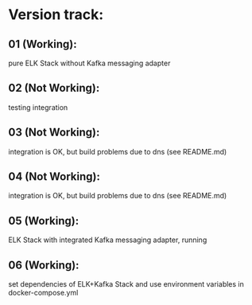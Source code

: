 # Version track:

## 01 (Working): 	

pure ELK Stack without Kafka messaging adapter

## 02 (Not Working):	

testing integration

## 03 (Not Working):	

integration is OK, but build problems due to dns (see README.md)

## 04 (Not Working):	

integration is OK, but build problems due to dns (see README.md)

## 05 (Working):	

ELK Stack with integrated Kafka messaging adapter, running

## 06 (Working):

set dependencies of ELK+Kafka Stack and use environment variables in docker-compose.yml

	
